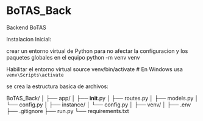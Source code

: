 # BoTAS_Back
Backend BoTAS

Instalacion Inicial:

crear un entorno virtual de Python para no afectar la configuracion y los paquetes globales en el equipo
python -m venv venv

Habilitar el entorno virtual
source venv/bin/activate  # En Windows usa `venv\Scripts\activate`

se crea la estructura basica de archivos:

BoTAS_Back/
│
├── app/
│   ├── __init__.py
│   ├── routes.py
│   ├── models.py
│   └── config.py
│
├── instance/
│   └── config.py
│
├── venv/
│
├── .env
├── .gitignore
├── run.py
└── requirements.txt
